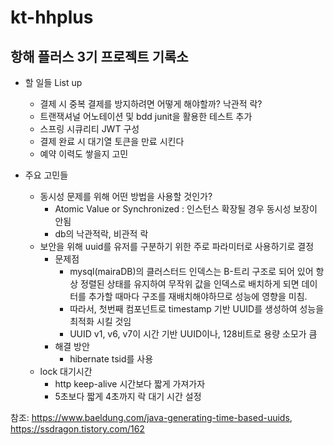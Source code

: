 # kt-hhplus
## 항해 플러스 3기 프로젝트 기록소
+ 할 일들 List up
  + 결제 시 중복 결제를 방지하려면 어떻게 해야할까? 낙관적 락?
  + 트랜잭셔널 어노테이션 및 bdd junit을 활용한 테스트 추가
  + 스프링 시큐리티 JWT 구성
  + 결제 완료 시 대기열 토큰을 만료 시킨다
  + 예약 이력도 쌓을지 고민


+ 주요 고민들
  + 동시성 문제를 위해 어떤 방법을 사용할 것인가?
    + Atomic Value or Synchronized : 인스턴스 확장될 경우 동시성 보장이 안됨
    + db의 낙관적락, 비관적 락
  + 보안을 위해 uuid를 유저를 구분하기 위한 주로 파라미터로 사용하기로 결정
    + 문제점
      + mysql(mairaDB)의 클러스터드 인덱스는 B-트리 구조로 되어 있어 항상 정렬된 상태를 유지하여 무작위 값을 인덱스로 배치하게 되면 데이터를 추가할 때마다 구조를 재배치해야하므로 성능에 영향을 미침.
      + 따라서, 첫번째 컴포넌트로 timestamp 기반 UUID를 생성하여 성능을 최적화 시킬 것임
      + UUID v1, v6, v7이 시간 기반 UUID이나, 128비트로 용량 소모가 큼
    + 해결 방안
      + hibernate tsid를 사용
  + lock 대기시간
    + http keep-alive 시간보다 짧게 가져가자
    + 5초보다 짧게 4초까지 락 대기 시간 설정


참조: https://www.baeldung.com/java-generating-time-based-uuids,
https://ssdragon.tistory.com/162